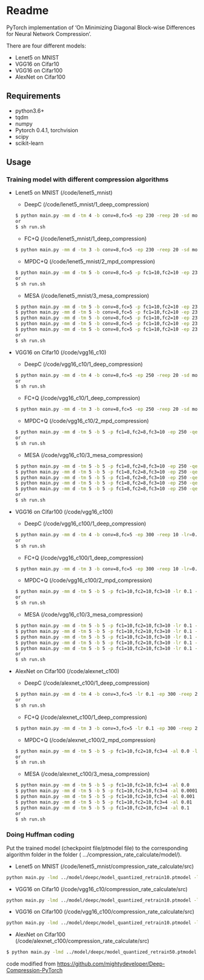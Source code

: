 # Readme

PyTorch implementation of ‘On Minimizing Diagonal Block-wise Differences for Neural Network Compression’.

There are four different models:

- Lenet5 on MNIST
- VGG16 on Cifar10
- VGG16 on Cifar100
- AlexNet on Cifar100

## Requirements

- python3.6+
- tqdm
- numpy
- Pytorch 0.4.1, torchvision
- scipy
- scikit-learn

## Usage

### Training model with different compression algorithms

- Lenet5 on MNIST (/code/lenet5_mnist)

  - DeepC (/code/lenet5_mnist/1_deep_compression)

  ```sh
  $ python main.py -mm d -tm 4 -b conv=8,fc=5 -ep 230 -reep 20 -sd model_deepcompression
  or
  $ sh run.sh
  ```

  - FC+Q (/code/lenet5_mnist/1_deep_compression)

  ```sh
  $ python main.py -mm d -tm 3 -b conv=8,fc=5 -ep 230 -reep 20 -sd model_fcq -lm model_deepcompression/model_initial_end.ptmodel
  ```

  - MPDC+Q (/code/lenet5_mnist/2_mpd_compression)

  ```sh
  $ python main.py -mm d -tm 5 -b conv=8,fc=5 -p fc1=10,fc2=10 -ep 230 -qep 10 -al 0.0 -sd model_mpd
  or
  $ sh run.sh
  ```

  - MESA (/code/lenet5_mnist/3_mesa_compression)

  ```sh
  $ python main.py -mm d -tm 5 -b conv=8,fc=5 -p fc1=10,fc2=10 -ep 230 -qep 20 -al 0.0    -sd model_mesa_0.0
  $ python main.py -mm d -tm 5 -b conv=8,fc=5 -p fc1=10,fc2=10 -ep 230 -qep 20 -al 0.0001 -sd model_mesa_0.0001
  $ python main.py -mm d -tm 5 -b conv=8,fc=5 -p fc1=10,fc2=10 -ep 230 -qep 20 -al 0.001  -sd model_mesa_0.001
  $ python main.py -mm d -tm 5 -b conv=8,fc=5 -p fc1=10,fc2=10 -ep 230 -qep 20 -al 0.01   -sd model_mesa_0.01
  $ python main.py -mm d -tm 5 -b conv=8,fc=5 -p fc1=10,fc2=10 -ep 230 -qep 20 -al 0.1    -sd model_mesa_0.1
  or
  $ sh run.sh
  ```

- VGG16 on Cifar10 (/code/vgg16_c10)

  - DeepC (/code/vgg16_c10/1_deep_compression)

  ```sh
  $ python main.py -mm d -tm 4 -b conv=8,fc=5 -ep 250 -reep 20 -sd model_deepcompression
  or
  $ sh run.sh
  ```

  - FC+Q (/code/vgg16_c10/1_deep_compression)

  ```sh
  $ python main.py -mm d -tm 3 -b conv=8,fc=5 -ep 250 -reep 20 -sd model_fcq -lm model_deepcompression/model_initial_end.ptmodel
  ```

  - MPDC+Q (/code/vgg16_c10/2_mpd_compression)

  ```sh
  $ python main.py -mm d -tm 5 -b 5 -p fc1=8,fc2=8,fc3=10 -ep 250 -qep 10 -al 0.0 -sd model_mpd 
  or
  $ sh run.sh
  ```

  - MESA (/code/vgg16_c10/3_mesa_compression)

  ```sh
  $ python main.py -mm d -tm 5 -b 5 -p fc1=8,fc2=8,fc3=10 -ep 250 -qep 10 -al 0.0    -sd model_mesa_0.0  
  $ python main.py -mm d -tm 5 -b 5 -p fc1=8,fc2=8,fc3=10 -ep 250 -qep 10 -al 0.0001 -sd model_mesa_0.0001  
  $ python main.py -mm d -tm 5 -b 5 -p fc1=8,fc2=8,fc3=10 -ep 250 -qep 10 -al 0.001  -sd model_mesa_0.001  
  $ python main.py -mm d -tm 5 -b 5 -p fc1=8,fc2=8,fc3=10 -ep 250 -qep 10 -al 0.01   -sd model_mesa_0.01  
  $ python main.py -mm d -tm 5 -b 5 -p fc1=8,fc2=8,fc3=10 -ep 250 -qep 10 -al 0.1    -sd model_mesa_0.1  
  or
  $ sh run.sh
  ```

- VGG16 on Cifar100 (/code/vgg16_c100)

  - DeepC (/code/vgg16_c100/1_deep_compression)

  ```sh
  $ python main.py -mm d -tm 4 -b conv=8,fc=5 -ep 300 -reep 10 -lr=0.1 -sd model_deepcompression
  or
  $ sh run.sh
  ```

  - FC+Q (/code/vgg16_c100/1_deep_compression)

  ```sh
  $ python main.py -mm d -tm 3 -b conv=8,fc=5 -ep 300 -reep 10 -lr=0.1 -sd model_fcq -lm model_deepcompression/model_initial_end.ptmodel
  ```

  - MPDC+Q (/code/vgg16_c100/2_mpd_compression)

  ```sh
  $ python main.py -mm d -tm 5 -b 5 -p fc1=10,fc2=10,fc3=10 -lr 0.1 -ep 300 -qep 10 -al 0.0 -sd model_mpd
  or
  $ sh run.sh
  ```

  - MESA (/code/vgg16_c10/3_mesa_compression)

  ```sh
  $ python main.py -mm d -tm 5 -b 5 -p fc1=10,fc2=10,fc3=10 -lr 0.1 -ep 300 -qep 10 -al 0.0    -sd model_mesa_0.0
  $ python main.py -mm d -tm 5 -b 5 -p fc1=10,fc2=10,fc3=10 -lr 0.1 -ep 300 -qep 10 -al 0.0001 -sd model_mesa_0.0001
  $ python main.py -mm d -tm 5 -b 5 -p fc1=10,fc2=10,fc3=10 -lr 0.1 -ep 300 -qep 10 -al 0.001  -sd model_mesa_0.001
  $ python main.py -mm d -tm 5 -b 5 -p fc1=10,fc2=10,fc3=10 -lr 0.1 -ep 300 -qep 10 -al 0.01   -sd model_mesa_0.01
  $ python main.py -mm d -tm 5 -b 5 -p fc1=10,fc2=10,fc3=10 -lr 0.1 -ep 300 -qep 10 -al 0.1    -sd model_mesa_0.1
  or
  $ sh run.sh
  ```

- AlexNet on Cifar100 (/code/alexnet_c100)

  - DeepC (/code/alexnet_c100/1_deep_compression)

  ```sh
  $ python main.py -mm d -tm 4 -b conv=3,fc=5 -lr 0.1 -ep 300 -reep 20 -sd model_deepcompression
  or
  $ sh run.sh
  ```

  - FC+Q (/code/alexnet_c100/1_deep_compression)

  ```sh
  $ python main.py -mm d -tm 3 -b conv=3,fc=5 -lr 0.1 -ep 300 -reep 20 -sd model_fcq -lm model_deepcompression/model_initial_end.ptmodel
  ```

  - MPDC+Q (/code/alexnet_c100/2_mpd_compression)

  ```sh
  $ python main.py -mm d -tm 5 -b 5 -p fc1=10,fc2=10,fc3=4 -al 0.0 -lr 0.1  -ep 300 -qep 10 -sd model_mpd
  or
  $ sh run.sh
  ```

  - MESA (/code/alexnet_c100/3_mesa_compression)

  ```sh
  $ python main.py -mm d -tm 5 -b 5 -p fc1=10,fc2=10,fc3=4 -al 0.0    -lr 0.1  -ep 300 -qep 10 -sd model_mesa_0.0   
  $ python main.py -mm d -tm 5 -b 5 -p fc1=10,fc2=10,fc3=4 -al 0.0001 -lr 0.1  -ep 300 -qep 10 -sd model_mesa_0.0001
  $ python main.py -mm d -tm 5 -b 5 -p fc1=10,fc2=10,fc3=4 -al 0.001  -lr 0.1  -ep 300 -qep 10 -sd model_mesa_0.001 
  $ python main.py -mm d -tm 5 -b 5 -p fc1=10,fc2=10,fc3=4 -al 0.01   -lr 0.1  -ep 300 -qep 10 -sd model_mesa_0.01  
  $ python main.py -mm d -tm 5 -b 5 -p fc1=10,fc2=10,fc3=4 -al 0.1    -lr 0.1  -ep 300 -qep 10 -sd model_mesa_0.1  
  or
  $ sh run.sh
  ```

### Doing Huffman coding

Put the trained model (checkpoint file/ptmodel file) to the corresponding algorithm folder in the folder ( …/compression_rate_calculate/model/).

- Lenet5 on MNIST (/code/lenet5_mnist/compression_rate_calculate/src)

```sh
python main.py -lmd ../model/deepc/model_quantized_retrain10.ptmodel -lmq ../model/fc_q/model_quantized_retrain10.ptmodel -lmm  ../model/mesa/checkpoint_quantized_re_alpha_0.0_100.tar -lmp ../model/mpd/checkpoint_initial_p_alpha_0.0_200.tar -lmi ../model/fc/model_initial_end.ptmodel -p fc1=10,fc2=10 -b conv=8,fc=5 -tm d -sd ../output_compression
```

- VGG16 on Cifar10 (/code/vgg16_c10/compression_rate_calculate/src)

```sh
python main.py -lmd ../model/deepc/model_quantized_retrain10.ptmodel -lmq ../model/fc_q/model_quantized_retrain10.ptmodel -lmm ../model/mesa/checkpoint_quantized_re_alpha_0.0_10.tar -lmi ../model/fc/model_initial_end.ptmodel -lmp ../model/mpd/checkpoint_initial_p_alpha_0.0_100.tar -p fc1=8,fc2=8,fc3=10 -b conv=8,fc=5 -tm d -sd ../output_compression
```

- VGG16 on Cifar100 (/code/vgg16_c100/compression_rate_calculate/src)

```sh
python main.py -lmd ../model/deepc/model_quantized_retrain10.ptmodel -lmq ../model/fc_q/model_quantized_retrain10.ptmodel -lmm ../model/mesa/checkpoint_quantized_re_alpha_0.0_5.tar -lmp ../model/mpd/checkpoint_initial_p_alpha_0.0_250.tar -lmi ../model/fc/model_initial_end.ptmodel -p fc1=8,fc2=8,fc3=10 -b conv=5,fc=5 -tm d -sd ../output_compression
```

- AlexNet on Cifar100 (/code/alexnet_c100/compression_rate_calculate/src)

```sh
$ python main.py -lmd ../model/deepc/model_quantized_retrain50.ptmodel -lmq ../model/fc_q/model_quantized_retrain50.ptmodel -lmm ../model/mesa/checkpoint_quantized_re_alpha_0.0_0.tar -lmp ../model/mpd/checkpoint_initial_p_alpha_0.0_200.tar -lmi ../model/fc/model_initial_end.ptmodel -p fc1=10,fc2=10,fc3=4 -b conv=8,fc=5 -tm d -sd ../output_compression
```

code modified from https://github.com/mightydeveloper/Deep-Compression-PyTorch